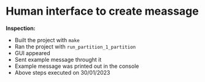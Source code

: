 # Human interface to create meassage

**Inspection:**

* Built the project with `make`
* Ran the project with `run_partition_1_partition`
* GUI appeared
* Sent example message throught it
* Example message was printed out in the console
* Above steps executed on 30/01/2023

